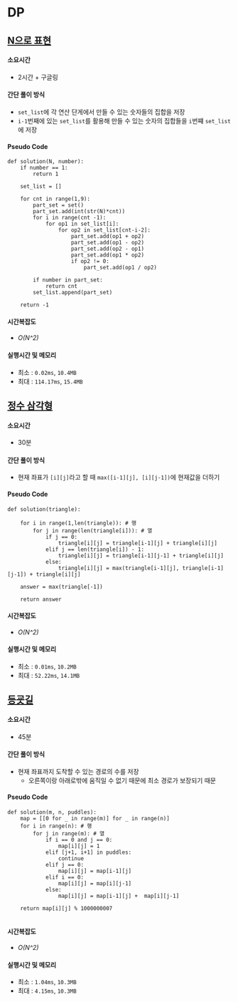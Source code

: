# DP
## [N으로 표현](https://school.programmers.co.kr/learn/courses/30/lessons/42895)

#### 소요시간
- 2시간 + 구글링

#### 간단 풀이 방식
- `set_list`에 각 연산 단게에서 만들 수 있는 숫자들의 집합을 저장
- `i-1`번째에 있는 `set_list`를 활용해 만들 수 있는 숫자의 집합들을 `i`번쨰 `set_list`에 저장

#### Pseudo Code
```
def solution(N, number):
    if number == 1:
        return 1
    
    set_list = []
    
    for cnt in range(1,9):
        part_set = set()
        part_set.add(int(str(N)*cnt)) 
        for i in range(cnt -1):
            for op1 in set_list[i]:
                for op2 in set_list[cnt-i-2]:
                    part_set.add(op1 + op2)
                    part_set.add(op1 - op2)
                    part_set.add(op2 - op1)
                    part_set.add(op1 * op2)
                    if op2 != 0:
                        part_set.add(op1 / op2)
        
        if number in part_set:
            return cnt
        set_list.append(part_set)
        
    return -1
```

#### 시간복잡도
- _O(N^2)_

#### 실행시간 및 메모리
- 최소 : `0.02ms`, `10.4MB`
- 최대 : `114.17ms`, `15.4MB`


## [정수 삼각형](https://school.programmers.co.kr/learn/courses/30/lessons/43105)

#### 소요시간
- 30분

#### 간단 풀이 방식
- 현재 좌표가 `[i][j]`라고 할 때 `max([i-1][j], [i][j-1])`에 현재값을 더하기

#### Pseudo Code
```
def solution(triangle):
    
    for i in range(1,len(triangle)): # 행
        for j in range(len(triangle[i])): # 열
            if j == 0:
                triangle[i][j] = triangle[i-1][j] + triangle[i][j]
            elif j == len(triangle[i]) - 1:
                triangle[i][j] = triangle[i-1][j-1] + triangle[i][j]
            else:
                triangle[i][j] = max(triangle[i-1][j], triangle[i-1][j-1]) + triangle[i][j]
    
    answer = max(triangle[-1])
    
    return answer
```

#### 시간복잡도
- _O(N^2)_

#### 실행시간 및 메모리
- 최소 : `0.01ms`, `10.2MB`
- 최대 : `52.22ms`, `14.1MB`


## [등굣길](https://school.programmers.co.kr/learn/courses/30/lessons/42898)

#### 소요시간
- 45분

#### 간단 풀이 방식
- 현재 좌표까지 도착할 수 있는 경로의 수를 저장
    - 오른쪽이랑 아래로밖에 움직일 수 없기 때문에 최소 경로가 보장되기 때문

#### Pseudo Code
```
def solution(m, n, puddles):
    map = [[0 for _ in range(m)] for _ in range(n)]
    for i in range(n): # 행
        for j in range(m): # 열
            if i == 0 and j == 0:
                map[i][j] = 1
            elif [j+1, i+1] in puddles:
                continue
            elif j == 0:
                map[i][j] = map[i-1][j]
            elif i == 0:
                map[i][j] = map[i][j-1]
            else:
                map[i][j] = map[i-1][j] +  map[i][j-1]
    
    return map[i][j] % 1000000007
    
```

#### 시간복잡도
- _O(N^2)_

#### 실행시간 및 메모리
- 최소 : `1.04ms`, `10.3MB`
- 최대 : `4.15ms`, `10.3MB`